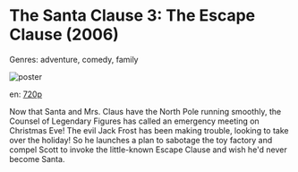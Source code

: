 # The Santa Clause 3: The Escape Clause (2006)

Genres: adventure, comedy, family

![poster](http://image.tmdb.org/t/p/w500/kvKXyrc3cUGqXin2u76Ef8lApMI.jpg)

en:
  [720p](magnet:?xt=urn:btih:8712F3756E9B52B74C1EC879C4C5E3F79FDC9581&tr=udp://glotorrents.pw:6969/announce&tr=udp://tracker.opentrackr.org:1337/announce&tr=udp://torrent.gresille.org:80/announce&tr=udp://tracker.openbittorrent.com:80&tr=udp://tracker.coppersurfer.tk:6969&tr=udp://tracker.leechers-paradise.org:6969&tr=udp://p4p.arenabg.ch:1337&tr=udp://tracker.internetwarriors.net:1337)
  


Now that Santa and Mrs. Claus have the North Pole running smoothly, the Counsel of Legendary Figures has called an emergency meeting on Christmas Eve! The evil Jack Frost has been making trouble, looking to take over the holiday! So he launches a plan to sabotage the toy factory and compel Scott to invoke the little-known Escape Clause and wish he'd never become Santa.